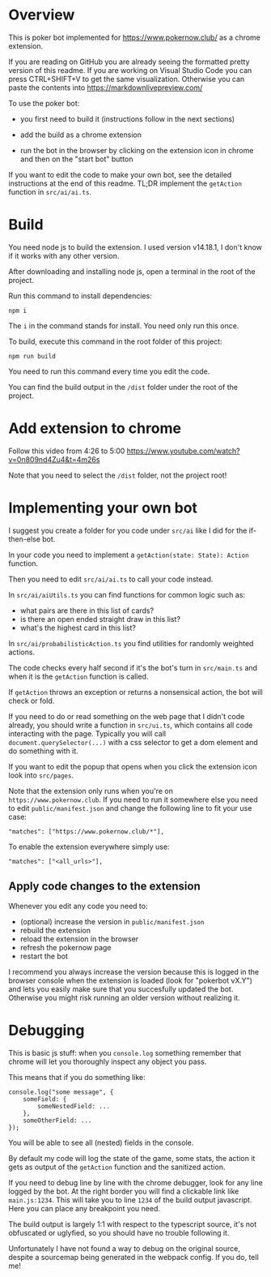 # Overview

This is poker bot implemented for https://www.pokernow.club/ as a chrome extension.

If you are reading on GitHub you are already seeing the formatted pretty version of this readme.
If you are working on Visual Studio Code you can press CTRL+SHIFT+V to get the same visualization.
Otherwise you can paste the contents into https://markdownlivepreview.com/

To use the poker bot:

* you first need to build it (instructions follow in the next sections)

* add the build as a chrome extension

* run the bot in the browser by clicking on the extension icon in chrome and then on the "start bot" button

If you want to edit the code to make your own bot, see the detailed instructions at the end of this readme.
TL;DR implement the `getAction` function in `src/ai/ai.ts`.


# Build

You need node js to build the extension. I used version v14.18.1, I don't know if it works with any other version.

After downloading and installing node js, open a terminal in the root of the project.

Run this command to install dependencies:
```
npm i
```

The `i` in the command stands for install. You need only run this once.


To build, execute this command in the root folder of this project:
```
npm run build
```

You need to run this command every time you edit the code.

You can find the build output in the `/dist` folder under the root of the project.


# Add extension to chrome

Follow this video from 4:26 to 5:00
https://www.youtube.com/watch?v=0n809nd4Zu4&t=4m26s

Note that you need to select the `/dist` folder, not the project root!


# Implementing your own bot

I suggest you create a folder for you code under `src/ai` like I did for the if-then-else bot.

In your code you need to implement a `getAction(state: State): Action` function.

Then you need to edit `src/ai/ai.ts` to call your code instead.

In `src/ai/aiUtils.ts` you can find functions for common logic such as:
* what pairs are there in this list of cards?
* is there an open ended straight draw in this list?
* what's the highest card in this list?

In `src/ai/probabilisticAction.ts` you find utilities for randomly weighted actions.

The code checks every half second if it's the bot's turn in `src/main.ts` and when it is the `getAction` function is called.

If `getAction` throws an exception or returns a nonsensical action, the bot will check or fold.

If you need to do or read something on the web page that I didn't code already, you should write a function in `src/ui.ts`, which contains all code interacting with the page.
Typically you will call `document.querySelector(...)` with a css selector to get a dom element and do something with it.

If you want to edit the popup that opens when you click the extension icon look into `src/pages`.

Note that the extension only runs when you're on `https://www.pokernow.club`.
If you need to run it somewhere else you need to edit `public/manifest.json` and change the following line to fit your use case:
```
"matches": ["https://www.pokernow.club/*"],
```

To enable the extension everywhere simply use:
```
"matches": ["<all_urls>"],
```

## Apply code changes to the extension

Whenever you edit any code you need to:
* (optional) increase the version in `public/manifest.json`
* rebuild the extension
* reload the extension in the browser
* refresh the pokernow page
* restart the bot

I recommend you always increase the version because this is logged in the browser console when the extension is loaded (look for "pokerbot vX.Y") and lets you easily make sure that you succesfully updated the bot.
Otherwise you might risk running an older version without realizing it.

# Debugging

This is basic js stuff: when you `console.log` something remember that chrome will let you thoroughly inspect any object you pass.

This means that if you do something like:
```
console.log("some message", {
    someField: {
        someNestedField: ...
    },
    someOtherField: ...
});
```
You will be able to see all (nested) fields in the console.

By default my code will log the state of the game, some stats, the action it gets as output of the `getAction` function and the sanitized action.

If you need to debug line by line with the chrome debugger, look for any line logged by the bot. At the right border you will find a clickable link like `main.js:1234`. This will take you to line `1234` of the build output javascript. Here you can place any breakpoint you need.

The build output is largely 1:1 with respect to the typescript source, it's not obfuscated or uglyfied, so you should have no trouble following it.

Unfortunately I have not found a way to debug on the original source, despite a sourcemap being generated in the webpack config. If you do, tell me!
